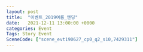 ```yaml
---
layout: post
title:  "이벤트_2019여름_엔딩"
date:   2021-12-11 13:00:00 +0000
categories: Event
Tags: Story Event
SceneCode: ["scene_evt190627_cp0_q2_s10,7429311"]
---
```

